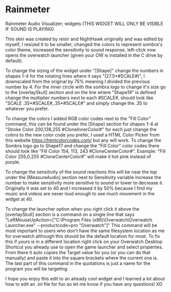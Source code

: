 # Rainmeter
Rainmeter Audio Visualizer; widgets (THIS WIDGET WILL ONLY BE VISIBLE IF SOUND IS PLAYING)

This skin was created by reisir and NightHawk originally and was edited by myself, I resized it to be smaller, changed the colors to represent sombra's color theme, increased the sensitivity to sound response, left-click now opens the overwatch launcher (given your OW is installed in the C drive by default).

To change the sizing of the widget under "[Shape]" change the numbers in shapes 1-4 for the rotating lines where it says "(27.5*#SCALE#)", I downscaled from the original by 75% meaning I divided the previous number by 4. For the inner circle with the sombra logo to change it's size go to the [overlaySkull] section and on the line where "Shape19" is defined change the multiplier numbers next to each #SCALE#, should look like "SCALE .35*#SCALE#,.35*#SCALE#" and simply change the .35 to whatever you prefer. 

To change the colors I added RGB color codes next to the "Fill Color" command, this can be found under the [Shape] section for shapes 1-4 at "Stroke Color 200,138,255 #CloneInnerColor#" for each just change the colors to the new color code you prefer, I used a HTML Color Picker from this website https://htmlcolorcodes.com/ but any will work. To change the Sombra logo go to Shape17 and change the "Fill Color" color codes there should look like "Fill Color 154, 113, 243 #CloneCenterColor#". Example: "Fill Color 255,0,255 #CloneCenterColor#" will make it hot pink instead of purple.

To change the sensitivity of the sound reactions this will be near the top under the [MeasureAudio] section next to Sensitivity variable increase the number to make sensitivity more sensitive to sound or lower to decrease it. Originally it was set to 40 and I increased it by 50% because I find my music and videos are never loud enough to see much movement in the widget at 40. 

To change the launcher option when you right click it above the [overlaySkull] section is a command on a single line that says "LeftMouseUpAction=["C:\Program Files (x86)\Overwatch\Overwatch Launcher.exe" --productcode=pro "Overwatch"]" This command will be most important to users who don't have the same filesystem location as me for overwatch although this should be the default location for most. To fix this if yours is in a different location right click on your Overwatch Desktop Shortcut you already use to open the game launcher and select properties. From there it auto copies the Target value for you (or you can do that manually) and paste it into the square brackets where the current one is. The last part of this command in the quotations is just a name for the program you will be targeting. 

I hope you enjoy this edit to an already cool widget and I learned a lot about how to edit an .ini file for fun so let me know if you have any questions! XD
